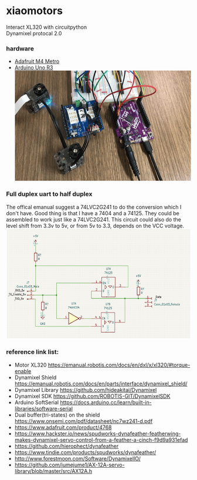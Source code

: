 # xiaomotors
Interact XL320 with circuitpython<br />
Dynamixel protocal 2.0 <br />

### hardware
- [Adafruit M4 Metro](https://learn.adafruit.com/adafruit-metro-m4-express-featuring-atsamd51)
- [Arduino Uno R3](https://docs.arduino.cc/hardware/uno-rev3) <br />
<img src="media/Motors_leds.gif" height="300"/></a>

### Full duplex uart to half duplex
The offical emanual suggest a 74LVC2G241 to do the conversion which I don't have. Good thing is that I have a 7404 and a 74125. They could be assembled to work just like a 74LVC2G241. This circuit could also do the level shift from 3.3v to 5v, or from 5v to 3.3, depends on the VCC voltage. <br /> 
<img src="media/Fullduplex2half.png" height="300"/></a>

### reference link list: 
- Motor XL320 https://emanual.robotis.com/docs/en/dxl/x/xl320/#torque-enable 
- Dynamixel Shield https://emanual.robotis.com/docs/en/parts/interface/dynamixel_shield/  
- Dynamixel Library https://github.com/hideakitai/Dynamixel 
- Dynamixel SDK https://github.com/ROBOTIS-GIT/DynamixelSDK 
- Arduino SoftSerial https://docs.arduino.cc/learn/built-in-libraries/software-serial 
- Dual buffer(tri-states) on the shield https://www.onsemi.com/pdf/datasheet/nc7wz241-d.pdf 
- https://www.adafruit.com/product/4768 
- https://www.hackster.io/news/spudworks-dynafeather-featherwing-makes-dynamixel-servo-control-from-a-feather-a-cinch-f9d9a931efad 
- https://github.com/hierophect/dynafeather 
- https://www.tindie.com/products/spudworks/dynafeather/ 
- http://www.forestmoon.com/Software/DynamixelIO/ 
- https://github.com/jumejume1/AX-12A-servo-library/blob/master/src/AX12A.h 
